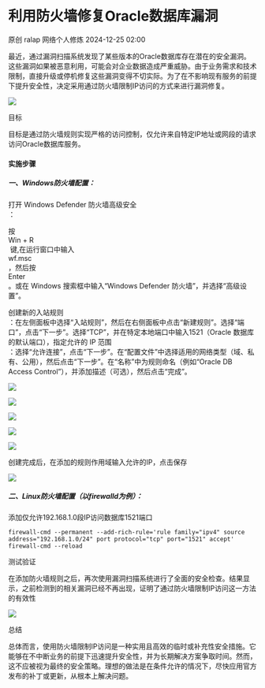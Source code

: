 #  利用防火墙修复Oracle数据库漏洞   
原创 ralap  网络个人修炼   2024-12-25 02:00  
  
最近，通过漏洞扫描系统发现了某些版本的Oracle数据库存在潜在的安全漏洞。这些漏洞如果被恶意利用，可能会对企业数据造成严重威胁。由于业务需求和技术限制，直接升级或停机修复这些漏洞变得不切实际。为了在不影响现有服务的前提下提升安全性，决定采用通过防火墙限制IP访问的方式来进行漏洞修复。  
  
![](https://mmbiz.qpic.cn/mmbiz_png/5y2fUaoQPfIiaowXSr1k1UrL4bzze0QxpRutMQSmFeJwy1y6ia6ZOYXE31ibicJ8Yibpm5ondwefOW8lqje8ibGTRJpQ/640?wx_fmt=png&from=appmsg "")  
  
目标  
  
目标是通过防火墙规则实现严格的访问控制，仅允许来自特定IP地址或网段的请求访问Oracle数据库服务。  
#### 实施步骤  
####   
##### 一、Windows防火墙配置：  
  
打开 Windows Defender 防火墙高级安全  
：  
  
按  
Win + R  
 键,在运行窗口中输入  
wf.msc  
，然后按  
Enter  
。或在 Windows 搜索框中输入“Windows Defender 防火墙”，并选择“高级设置”。  
  
创建新的入站规则  
：在左侧面板中选择“入站规则”，然后在右侧面板中点击“新建规则”。选择“端口”，点击“下一步”。选择“TCP”，并在特定本地端口中输入1521（Oracle 数据库的默认端口），指定允许的 IP 范围  
：选择“允许连接”，点击“下一步”。在“配置文件”中选择适用的网络类型（域、私有、公用），然后点击“下一步”。在“名称”中为规则命名（例如“Oracle DB Access Control”），并添加描述（可选），然后点击“完成”。  
  
![](https://mmbiz.qpic.cn/mmbiz_png/5y2fUaoQPfIiaowXSr1k1UrL4bzze0Qxp7Abomu8gS3RUpj4KGh3UibVlxRlHABDfz8tLibib4dmuKGgFTI2FIPEqg/640?wx_fmt=png&from=appmsg "")  
  
![](https://mmbiz.qpic.cn/mmbiz_png/5y2fUaoQPfIiaowXSr1k1UrL4bzze0Qxp88zUMibH0LYia5baquTDibWZn7qUicsbFwSM8ftWFju70t5jbLlqszicIlQ/640?wx_fmt=png&from=appmsg "")  
  
![](https://mmbiz.qpic.cn/mmbiz_png/5y2fUaoQPfIiaowXSr1k1UrL4bzze0Qxp12MrXRQ6KKB87QKicT6BanctrBYKau7s0I8ouZoxbQj5bcc6hQXs8Ag/640?wx_fmt=png&from=appmsg "")  
  
![](https://mmbiz.qpic.cn/mmbiz_png/5y2fUaoQPfIiaowXSr1k1UrL4bzze0Qxp7BETWKFcia2usiaENdxQRTo5MhJYwia4F6b6um7Txx9GGjQ79TkolmLlA/640?wx_fmt=png&from=appmsg "")  
  
![](https://mmbiz.qpic.cn/mmbiz_png/5y2fUaoQPfIiaowXSr1k1UrL4bzze0QxpjC8VzMPMYdibC47KJHMZqqib8qLoZCW3tcg7c1e2v96LhYwYRSJVZWTg/640?wx_fmt=png&from=appmsg "")  
  
创建完成后，在添加的规则作用域输入允许的IP，点击保存  
  
![](https://mmbiz.qpic.cn/mmbiz_png/5y2fUaoQPfIiaowXSr1k1UrL4bzze0Qxpc9os99W5MichWIjBeib2ry0ysIXRyaUiaxy7lHw7B48G8qicygNsokbQibQ/640?wx_fmt=png&from=appmsg "")  
  
##### 二、Linux防火墙配置（以firewalld为例）：  
  
添加仅允许192.168.1.0段IP访问数据库1521端口  
  
```
firewall-cmd --permanent --add-rich-rule='rule family="ipv4" source address="192.168.1.0/24" port protocol="tcp" port="1521" accept'
firewall-cmd --reload
```  
  
  
  
测试验证  
  
在添加防火墙规则之后，再次使用漏洞扫描系统进行了全面的安全检查。结果显示，之前检测到的相关漏洞已经不再出现，证明了通过防火墙限制IP访问这一方法的有效性  
  
![](https://mmbiz.qpic.cn/mmbiz_png/5y2fUaoQPfIiaowXSr1k1UrL4bzze0QxpCibOvYH2Y3K96HTyLoCib17xKpojUCPGWTENPAeTg2ghF3J1yd0f96ibQ/640?wx_fmt=png&from=appmsg "")  
  
总结  
  
总体而言，使用防火墙限制IP访问是一种实用且高效的临时或补充性安全措施。它能够在不中断业务的前提下迅速提升安全性，并为长期解决方案争取时间。然而，这不应被视为最终的安全策略。理想的做法是在条件允许的情况下，尽快应用官方发布的补丁或更新，从根本上解决问题。  
  
